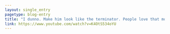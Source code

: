 ```yaml
---
layout: single_entry
pagetype: blog-entry
title: "I dunno. Make him look like the terminator. People love that movie, right?"
link: https://www.youtube.com/watch?v=K4OtS534oYU
---  
```

